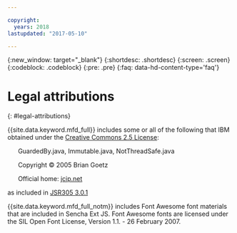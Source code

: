 ```yaml
---

copyright:
  years: 2018
lastupdated: "2017-05-10"

---
```

{:new_window: target="_blank"}
{:shortdesc: .shortdesc}
{:screen: .screen}
{:codeblock: .codeblock}
{:pre: .pre}
{:faq: data-hd-content-type='faq'}


# Legal attributions
{: #legal-attributions}

{{site.data.keyword.mfd_full}} includes some or all of the following that IBM obtained under the [Creative Commons 2.5 License](http://creativecommons.org/licenses/by/2.5): 

&nbsp;&nbsp;&nbsp;&nbsp;&nbsp;&nbsp;GuardedBy.java, Immutable.java, NotThreadSafe.java

&nbsp;&nbsp;&nbsp;&nbsp;&nbsp;&nbsp;Copyright &copy; 2005 Brian Goetz

&nbsp;&nbsp;&nbsp;&nbsp;&nbsp;&nbsp;Official home: [jcip.net](http://www.jcip.net)

as included in [JSR305 3.0.1](https://mvnrepository.com/artifact/com.google.code.findbugs/jsr305/3.0.1) 

{{site.data.keyword.mfd_full_notm}} includes Font Awesome font materials that are included in Sencha Ext JS. 
Font Awesome fonts are licensed under the SIL Open Font License, Version 1.1. - 26 February 2007. 
